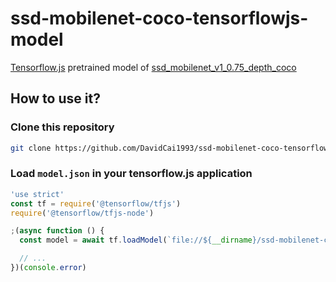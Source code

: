 # ssd-mobilenet-coco-tensorflowjs-model

[Tensorflow.js](https://js.tensorflow.org) pretrained model of [ssd_mobilenet_v1_0.75_depth_coco](https://github.com/tensorflow/models/blob/master/research/object_detection/g3doc/detection_model_zoo.md)

## How to use it?

### Clone this repository

```sh
git clone https://github.com/DavidCai1993/ssd-mobilenet-coco-tensorflowjs-model.git
```

### Load `model.json` in your tensorflow.js application

```js
'use strict'
const tf = require('@tensorflow/tfjs')
require('@tensorflow/tfjs-node')

;(async function () {
  const model = await tf.loadModel(`file://${__dirname}/ssd-mobilenet-coco-tensorflowjs-model/model/model.json`)

  // ...
})(console.error)

```
